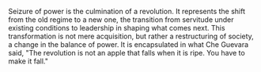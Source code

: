 
Seizure of power is the culmination of a revolution. It represents the shift from the old regime to a new one, the transition from servitude under existing conditions to leadership in shaping what comes next. This transformation is not mere acquisition, but rather a restructuring of society, a change in the balance of power. It is encapsulated in what Che Guevara said, "The revolution is not an apple that falls when it is ripe. You have to make it fall."


